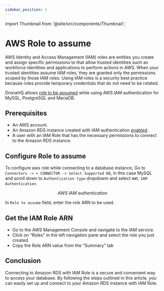 ```yaml
---
sidebar_position: 1
---
```

import Thumbnail from '@site/src/components/Thumbnail';

# AWS Role to assume

AWS Identity and Access Management (IAM) roles are entities you create and assign specific permissions to that allow trusted identities such as workforce identities and applications to perform actions in AWS. When your trusted identities assume IAM roles, they are granted only the permissions scoped by those IAM roles. Using IAM roles is a security best practice because roles provide temporary credentials that do not need to be rotated.

DronaHQ allows [role to be assumed](https://docs.aws.amazon.com/STS/latest/APIReference/API_AssumeRole.html) while using AWS IAM authentication for MySQL, PostgreSQL and MariaDB.

## Prerequisites
- An AWS account.
- An Amazon RDS instance created with IAM authentication [enabled](https://docs.aws.amazon.com/AmazonRDS/latest/UserGuide/UsingWithRDS.IAMDBAuth.Enabling.html).
- A user with an IAM Role that has the necessary permissions to connect to the Amazon RDS instance.

## Configure Role to assume
To configure aws role while connecting to a database instance, Go to `Connectors -> + CONNECTOR -> Select Supported DB`, in this case MySQL and scroll down to `Authentication type` dropdowm and select `AWS IAM Authentication`.

<figure>
  <Thumbnail src="/img/connecting-datasource/concepts/aws_iam.png" alt="IAM auth" width='75%' />
  <figcaption align = "center"><i>AWS IAM authentication</i></figcaption>
</figure>

In `Role to assume` field, enter the role ARN  to be used.

## Get the IAM Role ARN
- Go to the AWS Management Console and navigate to the IAM service.
- Click on “Roles” in the left navigation pane and select the role you just created.
- Copy the Role ARN value from the “Summary” tab

## Conclusion
Connecting to Amazon RDS with IAM Role is a secure and convenient way to access your database. By following the steps outlined in this article, you can easily set up and connect to your Amazon RDS instance with IAM Role.